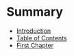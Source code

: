 # Summary
* [Introduction](README.md)
* [Table of Contents](table-of-contents.md)
* [First Chapter](chapter1.md)

